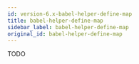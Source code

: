 ```yaml
---
id: version-6.x-babel-helper-define-map
title: babel-helper-define-map
sidebar_label: babel-helper-define-map
original_id: babel-helper-define-map
---
```


TODO

